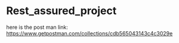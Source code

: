 # Rest_assured_project

here is the post man link: https://www.getpostman.com/collections/cdb565043143c4c3029e